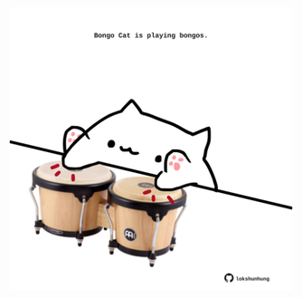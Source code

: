 <!-- built at 05/05/2025, 00:01:29 UTC -->
<p align="center">
  <img width="500" height="500" src="./ReadmeImage.svg">
</p>
